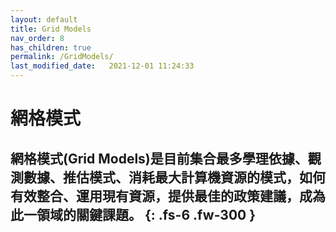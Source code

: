 ```yaml
---
layout: default
title: Grid Models
nav_order: 8
has_children: true
permalink: /GridModels/
last_modified_date:   2021-12-01 11:24:33
---
```


# 網格模式

網格模式(Grid Models)是目前集合最多學理依據、觀測數據、推估模式、消耗最大計算機資源的模式，如何有效整合、運用現有資源，提供最佳的政策建議，成為此一領域的關鍵課題。
{: .fs-6 .fw-300 }
---


